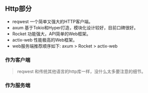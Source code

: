 ## Http部分
- reqwest 一个简单又强大的HTTP客户端。
- axum 基于Tokio和Hyper打造，模块化设计较好，目前口碑很好。
- Rocket 功能强大，API简单的Web框架。
- actix-web 性能极高的Web框架。
- web服务端推荐顺序如下: axum > Rocket > actix-web
### 作为客户端
> reqwest 和传统其他语言的http库一样，没什么太多要注意的细节。

### 作为服务端
